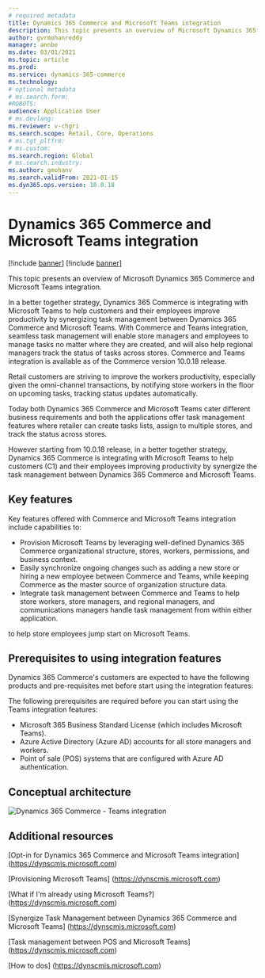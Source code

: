 ```yaml
---
# required metadata
title: Dynamics 365 Commerce and Microsoft Teams integration
description: This topic presents an overview of Microsoft Dynamics 365 Commerce and Microsoft Teams integration.
author: gvrmohanreddy
manager: annbe
ms.date: 03/01/2021
ms.topic: article
ms.prod: 
ms.service: dynamics-365-commerce
ms.technology: 
# optional metadata
# ms.search.form:  
#ROBOTS: 
audience: Application User
# ms.devlang: 
ms.reviewer: v-chgri
ms.search.scope: Retail, Core, Operations
# ms.tgt_pltfrm: 
# ms.custom: 
ms.search.region: Global
# ms.search.industry: 
ms.author: gmohanv
ms.search.validFrom: 2021-01-15
ms.dyn365.ops.version: 10.0.18
---
```


# Dynamics 365 Commerce and Microsoft Teams integration 

[!include [banner](includes/banner.md)]
[!include [banner](includes/preview-banner.md)]

This topic presents an overview of Microsoft Dynamics 365 Commerce and Microsoft Teams integration.

In a better together strategy, Dynamics 365 Commerce is integrating with Microsoft Teams to help customers and their employees improve productivity by synergizing task management between Dynamics 365 Commerce and Microsoft Teams. With Commerce and Teams integration, seamless task management will enable store managers and employees to manage tasks no matter where they are created, and will also help regional managers track the status of tasks across stores. Commerce and Teams integration is available as of the Commerce version 10.0.18 release.

Retail customers are striving to improve the workers productivity, especially given the omni-channel transactions, by notifying store workers in the floor on upcoming tasks, tracking status updates automatically. 

Today both Dynamics 365 Commerce and Microsoft Teams cater different business requirements and both the applications offer task management features where retailer can create tasks lists, assign to multiple stores, and track the status across stores. 

However starting from 10.0.18 release,  in a better together strategy, Dynamics 365 Commerce is integrating with Microsoft Teams to help customers (C1) and their employees improving productivity by synergize the task management between Dynamics 365 Commerce and Microsoft Teams.



## Key features 

Key features offered with Commerce and Microsoft Teams integration include capabilities to:
   
- Provision Microsoft Teams by leveraging well-defined Dynamics 365 Commerce organizational structure, stores, workers, permissions, and business context. 
- Easily synchronize ongoing changes such as adding a new store or hiring a new employee between Commerce and Teams, while keeping Commerce as the master source of organization structure data.  
- Integrate task management between Commerce and Teams to help store workers, store managers, and regional managers, and communications managers handle task management from within either application.  

to help store employees jump start on Microsoft Teams. 

## Prerequisites to using integration features

Dynamics 365 Commerce's customers are expected to have the following products and pre-requisites met before start using the integration features:

The following prerequisites are required before you can start using the Teams integration features:

- Microsoft 365 Business Standard License (which includes Microsoft Teams).
- Azure Active Directory (Azure AD) accounts for all store managers and workers.
- Point of sale (POS) systems that are configured with Azure AD authentication. 
	
## Conceptual architecture 

![Dynamics 365 Commerce - Teams integration](media/d365-commerce-teams-integration-conceptual-architecture.png)

## Additional resources



[Opt-in for Dynamics 365 Commerce and Microsoft Teams integration] (https://dynscmis.microsoft.com)

[Provisioning Microsoft Teams] (https://dynscmis.microsoft.com)

[What if I'm already using Microsoft Teams?] (https://dynscmis.microsoft.com)

[Synergize Task Management between Dynamics 365 Commerce and Microsoft Teams] (https://dynscmis.microsoft.com)

[Task management between POS and Microsoft Teams] (https://dynscmis.microsoft.com)

[How to dos] (https://dynscmis.microsoft.com)

	
	

